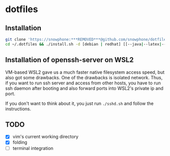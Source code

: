 # dotfiles

## Installation
~~~bash
git clone 'https://snowphone:***REMOVED***@github.com/snowphone/dotfiles' ~/.dotfiles && \
cd ~/.dotfiles && ./install.sh -d [debian | redhat] [[--java|--latex|--boost|--fun] | [--all|-a]]
~~~

## Installation of openssh-server on WSL2
VM-based WSL2 gave us a much faster native filesystem access speed, but also got some drawbacks. One of the drawbacks is isolated network. Thus, if you want to run ssh server and access from other hosts, you  have to run ssh daemon after booting and also forward ports into WSL2's private ip and port.

If you don't want to think about it, you just run `./sshd.sh` and follow the instructions.

## TODO

- [x] vim's current working directory
- [x] folding
- [ ] terminal integration
